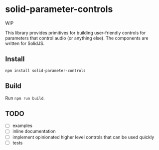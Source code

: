 # solid-parameter-controls

WIP

This library provides primitives for building user-friendly controls for parameters that control audio (or anything else). The components are written for SolidJS.

## Install
`npm install solid-parameter-controls`

## Build
Run `npm run build`.

## TODO
- [ ] examples
- [ ] inline documentation
- [ ] implement opinionated higher level controls that can be used quickly
- [ ] tests
